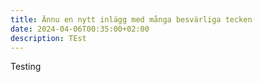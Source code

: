 ```yaml
---
title: Ännu en nytt inlägg med många besvärliga tecken
date: 2024-04-06T00:35:00+02:00
description: TEst
---
```

Testing 
